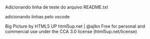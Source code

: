 Adicionando linha de teste do arquivo README.txt

adicionando linhas pelo vscode

Big Picture by HTML5 UP
html5up.net | @ajlkn
Free for personal and commercial use under the CCA 3.0 license (html5up.net/license)
